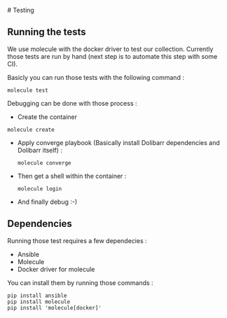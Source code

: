 # Testing 
## Running the tests 
We use molecule with the docker driver to test our collection. Currently those
tests are run by hand (next step is to automate this step with some CI). 

Basicly you can run those tests with the following command :

```
molecule test
```

Debugging can be done with those process :
  - Create the container
  ```shell
  molecule create
  ```

- Apply converge playbook (Basically install Dolibarr dependencies and Dolibarr 
  itself) : 
  ```shell
  molecule converge
  ```

- Then get a shell within the container :
  ```shell
  molecule login
  ```
- And finally debug :-) 

## Dependencies
Running those test requires a few dependecies :
  - Ansible
  - Molecule
  - Docker driver for molecule

You can install them by running those commands :
  ```shell
  pip install ansible 
  pip install molecule
  pip install 'molecule[docker]'
  ```
